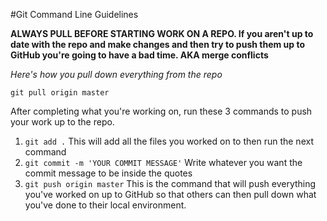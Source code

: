 #Git Command Line Guidelines

**ALWAYS PULL BEFORE STARTING WORK ON A REPO. If you aren't up to date with the repo and make changes and then try to push them up to GitHub you're going to have a bad time. AKA merge conflicts**

_Here's how you pull down everything from the repo_
```
git pull origin master
```

After completing what you're working on, run these 3 commands to push your work up to the repo.

1. `git add .` This will add all the files you worked on to then run the next command
2. `git commit -m 'YOUR COMMIT MESSAGE'` Write whatever you want the commit message to be inside the quotes
3. `git push origin master` This is the command that will push everything you've worked on up to GitHub so that others can then pull down what you've done to their local environment.
